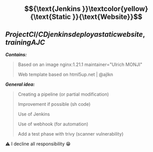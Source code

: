 ## $${\text{Jenkins }}\textcolor{yellow}{\text{Static }}{\text{Website}}$$

$Project CI/CD jenkins deploy a static website, training AJC$
----------------


**_Contains:_**

> Based on an image nginx:1.21.1 maintainer="Ulrich MONJI"
> 
> Web template based on html5up.net | @ajlkn

**_General idea:_**

> Creating a pipeline (or partial modification)
> 
> Improvement if possible (sh code)
> 
> Use of Jenkins
> 
> Use of webhook (for automation)
> 
> Add a test phase with trivy (scanner vulnerability)

:warning:
I decline all responsibility :grin:

